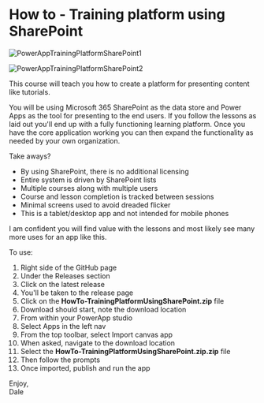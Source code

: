 # How to - Training platform using SharePoint
 
![PowerAppTrainingPlatformSharePoint1](https://user-images.githubusercontent.com/2302848/238735602-21e6215b-85e6-412e-9bcc-690a231edd6f.png)

![PowerAppTrainingPlatformSharePoint2](https://user-images.githubusercontent.com/2302848/238735955-802e30a6-bb47-4d0c-916d-b641140e8247.png)

This course will teach you how to create a platform for presenting content like tutorials.

You will be using Microsoft 365 SharePoint as the data store and Power Apps as the tool for presenting to the end users. If you follow the lessons as laid out you'll end up with a fully functioning learning platform. Once you have the core application working you can then expand the functionality as needed by your own organization.

Take aways?

- By using SharePoint, there is no additional licensing
- Entire system is driven by SharePoint lists
- Multiple courses along with multiple users
- Course and lesson completion is tracked between sessions
- Minimal screens used to avoid dreaded flicker
- This is a tablet/desktop app and not intended for mobile phones

I am confident you will find value with the lessons and most likely see many more uses for an app like this.

To use:

1. Right side of the GitHub page
2. Under the Releases section
3. Click on the latest release
4. You'll be taken to the release page
5. Click on the **HowTo-TrainingPlatformUsingSharePoint.zip** file
6. Download should start, note the download location
7. From within your PowerApp studio
8. Select Apps in the left nav
9. From the top toolbar, select Import canvas app
10. When asked, navigate to the download location
11. Select the **HowTo-TrainingPlatformUsingSharePoint.zip.zip** file
12. Then follow the prompts
13. Once imported, publish and run the app

Enjoy,  
Dale
